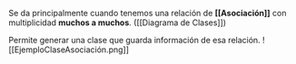 Se da principalmente cuando tenemos una relación de **[[Asociación]]** con
multiplicidad **muchos a muchos**. ([[Diagrama de Clases]])

 Permite generar una clase que guarda información de esa relación.
 ![[EjemploClaseAsociación.png]]